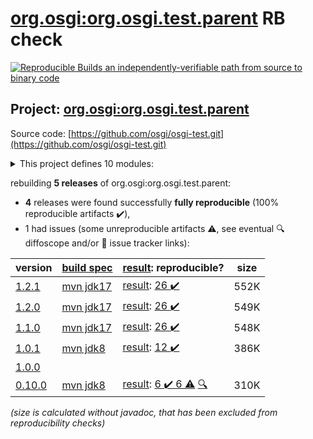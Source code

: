 [org.osgi:org.osgi.test.parent](https://search.maven.org/artifact/org.osgi/org.osgi.test.parent/) RB check
=======

[![Reproducible Builds](https://reproducible-builds.org/images/logos/rb.svg) an independently-verifiable path from source to binary code](https://reproducible-builds.org/)

## Project: [org.osgi:org.osgi.test.parent](https://search.maven.org/artifact/org.osgi/org.osgi.test.parent/)

Source code: [https://github.com/osgi/osgi-test.git](https://github.com/osgi/osgi-test.git)

<details><summary>This project defines 10 modules:</summary>

* [org.osgi:org.osgi.test.assertj.framework](https://search.maven.org/artifact/org.osgi/org.osgi.test.assertj.framework/)
* [org.osgi:org.osgi.test.assertj.log](https://search.maven.org/artifact/org.osgi/org.osgi.test.assertj.log/)
* [org.osgi:org.osgi.test.assertj.promise](https://search.maven.org/artifact/org.osgi/org.osgi.test.assertj.promise/)
* [org.osgi:org.osgi.test.bom](https://search.maven.org/artifact/org.osgi/org.osgi.test.bom/)
* [org.osgi:org.osgi.test.common](https://search.maven.org/artifact/org.osgi/org.osgi.test.common/)
* [org.osgi:org.osgi.test.junit4](https://search.maven.org/artifact/org.osgi/org.osgi.test.junit4/)
* [org.osgi:org.osgi.test.junit5](https://search.maven.org/artifact/org.osgi/org.osgi.test.junit5/)
* [org.osgi:org.osgi.test.junit5.cm](https://search.maven.org/artifact/org.osgi/org.osgi.test.junit5.cm/)
* [org.osgi:org.osgi.test.junit5.listeners.log.osgi](https://search.maven.org/artifact/org.osgi/org.osgi.test.junit5.listeners.log.osgi/)
* [org.osgi:org.osgi.test.parent](https://search.maven.org/artifact/org.osgi/org.osgi.test.parent/)
</details>

rebuilding **5 releases** of org.osgi:org.osgi.test.parent:
- **4** releases were found successfully **fully reproducible** (100% reproducible artifacts :heavy_check_mark:),
- 1 had issues (some unreproducible artifacts :warning:, see eventual :mag: diffoscope and/or :memo: issue tracker links):

| version | [build spec](/BUILDSPEC.md) | [result](https://reproducible-builds.org/docs/jvm/): reproducible? | size |
| -- | --------- | ------ | -- |
| [1.2.1](https://search.maven.org/artifact/org.osgi/org.osgi.test.parent/1.2.1/pom) | [mvn jdk17](osgi-test-1.2.1.buildspec) | [result](org.osgi.test.parent-1.2.1.buildinfo): [26 :heavy_check_mark: ](org.osgi.test.parent-1.2.1.buildcompare) | 552K |
| [1.2.0](https://search.maven.org/artifact/org.osgi/org.osgi.test.parent/1.2.0/pom) | [mvn jdk17](osgi-test-1.2.0.buildspec) | [result](org.osgi.test.parent-1.2.0.buildinfo): [26 :heavy_check_mark: ](org.osgi.test.parent-1.2.0.buildcompare) | 549K |
| [1.1.0](https://search.maven.org/artifact/org.osgi/org.osgi.test.parent/1.1.0/pom) | [mvn jdk17](osgi-test-1.1.0.buildspec) | [result](org.osgi.test.parent-1.1.0.buildinfo): [26 :heavy_check_mark: ](org.osgi.test.parent-1.1.0.buildcompare) | 548K |
| [1.0.1](https://search.maven.org/artifact/org.osgi/org.osgi.test.parent/1.0.1/pom) | [mvn jdk8](osgi-test-1.0.1.buildspec) | [result](org.osgi.test.parent-1.0.1.buildinfo): [12 :heavy_check_mark: ](org.osgi.test.parent-1.0.1.buildcompare) | 386K |
| [1.0.0](https://search.maven.org/artifact/org.osgi/org.osgi.test.parent/1.0.0/pom) | | | |
| [0.10.0](https://search.maven.org/artifact/org.osgi/org.osgi.test.parent/0.10.0/pom) | [mvn jdk8](osgi-test-0.10.0.buildspec) | [result](org.osgi.test.parent-0.10.0.buildinfo): [6 :heavy_check_mark:  6 :warning:](org.osgi.test.parent-0.10.0.buildcompare) [:mag:](org.osgi.test.parent-0.10.0.diffoscope) | 310K |

<i>(size is calculated without javadoc, that has been excluded from reproducibility checks)</i>
